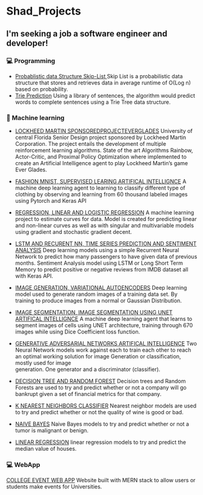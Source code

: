 # Shad_Projects

## I'm seeking a job a software engineer and developer!

### :computer:  Programming

<!-- BASIC:START -->
- [Probablistic data Structure Skip-List ](https://github.com/ShadSGitHub/Shad_Projects/blob/main/SkipList-5%20(2).java)
    Skip List is a probabilistic data structure that stores and retrieves data in average runtime of O(Log n) based on probability.
 - [Trie Prediction](https://github.com/ShadSGitHub/Shad_Projects/blob/main/TriePrediction%20(4).c)
    Using a library of sentences, the algorithm would predict words to complete sentences using a Trie Tree data structure.
<!-- BASIC:END -->
### :robot: Machine learning
<!-- MACHINE LEARNING:START -->
- [LOCKHEED MARTIN SPONSOREDPROJECTEVERGLADES](https://github.com/ShadSGitHub/Shad_Projects/tree/main/EverGlades)
    University of central Florida Senior Design project sponsored by Lockheed Martin Corporation. The project entails the development of multiple reinforcement learning                algorithms. State of the art Algorithms Rainbow, Actor-Critic, and Proximal Policy Optimization where implemented to create an Artificial Intelligence agent to play Lockheed       Martin’s game Ever Glades.
- [FASHION MNIST, SUPERVISED LEARING ARTIFICAL INTELLIGNCE](https://github.com/ShadSGitHub/Shad_Projects/tree/main/Fashion_MNIST)
    A machine deep learning agent to learning to classify different type of clothing by observing and learning from 60 thousand labeled images using Pytorch and Keras API
- [REGRESSION, LINEAR AND LOGISTIC REGRESSION](https://github.com/ShadSGitHub/Shad_Projects/tree/main/REGRESSION)
    A machine learning project to estimate curves for data. Model is created for predicting linear and non-linear curves as well as with singular and multivariable models using        gradient and stochastic gradient decent.
- [LSTM AND RECURENT NN, TIME SERIES PREDICTION AND SENTIMENT ANALYSIS](https://github.com/ShadSGitHub/Shad_Projects/tree/main/Recurrent%20Neural%20Network)
    Deep learning models using a simple Recurrent Neural Network to predict how many passengers to have given data of previous months. Sentiment Analysis model using LSTM or Long      Short Term Memory to predict positive or negative reviews from IMDB dataset all with Keras API.
- [IMAGE GENERATION, VARIATIONAL AUTOENCODERS](https://github.com/ShadSGitHub/Shad_Projects/tree/main/AutoEncoder)
    Deep learning model used to generate random images of a training data set. By training to produce images from a normal or Gaussian Distribution. 
- [IMAGE SEGMENTATION, IMAGE SEGMENTATION USING UNET ARTIFICAL INTELLIGNCE](https://github.com/ShadSGitHub/Shad_Projects/blob/main/unet.py)
    A machine deep learning agent that learns to segment images of cells using UNET architecture, training through 670 images while using Dice Coefficient loss function.
    
    
- [GENERATIVE ADVERSARIAL NETWORKS ARTIFICAL INTELLIGENCE](https://github.com/ShadSGitHub/Shad_Projects/blob/main/GenerativeAdversarialNetwork.ipynb)
    Two Neural Network models work against each to train each other to reach an optimal working solution for image Generation or classification, mostly used for image           
        generation. One generator and a discriminator (classifier).
    
- [DECISION TREE AND RANDOM FOREST](https://github.com/ShadSGitHub/Shad_Projects/blob/main/DecisionTree_RandomForest.ipynb)
    Decision trees and Random Forests are used to try and predict whether or not a company will go bankrupt given a set of financial metrics for that company.
    
- [K NEAREST NEIGHBORS CLASSIFIER](https://github.com/ShadSGitHub/Shad_Projects/blob/main/KNeighborsClassifier.ipynb)
    Nearest neighbor models are used to try and predict whether or not the quality of wine is good or bad.
    
- [NAIVE BAYES](https://github.com/ShadSGitHub/Shad_Projects/blob/main/NaiveBayes.ipynb)
    Naive Bayes models to try and predict whether or not a tumor is malignant or benign.
    
- [LINEAR REGRESSION](https://github.com/ShadSGitHub/Shad_Projects/blob/main/LinearRegression.ipynb)
    linear regression models to try and predict the median value of houses.
<!-- MACHINE LEARNING:END -->

### :computer: WebApp
<!-- OOP:START -->
[COLLEGE EVENT WEB APP](https://github.com/ShadSGitHub/Shad_Projects/tree/main/CollegeEvent)
    Website built with MERN stack to allow users or students make events for Universities.
<!-- OOP:END -->
